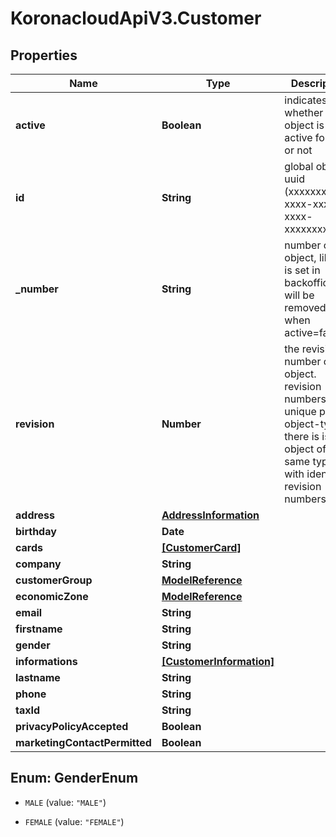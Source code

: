 # KoronacloudApiV3.Customer

## Properties
Name | Type | Description | Notes
------------ | ------------- | ------------- | -------------
**active** | **Boolean** | indicates whether the object is active for use or not | [optional] 
**id** | **String** | global object uuid (xxxxxxxx-xxxx-xxxx-xxxx-xxxxxxxxxxxx) | [optional] 
**_number** | **String** | number of the object, like it is set in backoffice; will be removed when active&#x3D;false | [optional] 
**revision** | **Number** | the revision number of the object. revision numbers are unique per object-type. there is is no object of the same type with identical revision numbers. | [optional] 
**address** | [**AddressInformation**](AddressInformation.md) |  | [optional] 
**birthday** | **Date** |  | [optional] 
**cards** | [**[CustomerCard]**](CustomerCard.md) |  | [optional] 
**company** | **String** |  | [optional] 
**customerGroup** | [**ModelReference**](ModelReference.md) |  | [optional] 
**economicZone** | [**ModelReference**](ModelReference.md) |  | [optional] 
**email** | **String** |  | [optional] 
**firstname** | **String** |  | [optional] 
**gender** | **String** |  | [optional] 
**informations** | [**[CustomerInformation]**](CustomerInformation.md) |  | [optional] 
**lastname** | **String** |  | [optional] 
**phone** | **String** |  | [optional] 
**taxId** | **String** |  | [optional] 
**privacyPolicyAccepted** | **Boolean** |  | [optional] 
**marketingContactPermitted** | **Boolean** |  | [optional] 


<a name="GenderEnum"></a>
## Enum: GenderEnum


* `MALE` (value: `"MALE"`)

* `FEMALE` (value: `"FEMALE"`)




